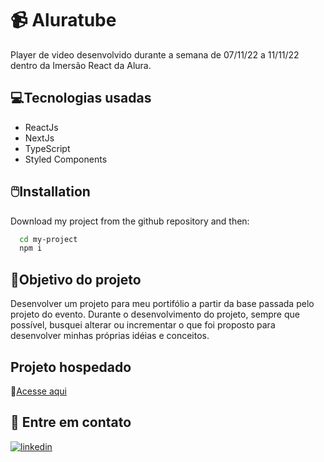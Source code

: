 
# 📹 Aluratube
    
Player de video desenvolvido durante a semana de 07/11/22 a 11/11/22 dentro da Imersão React da Alura.

## 💻Tecnologias usadas

* ReactJs
* NextJs
* TypeScript
* Styled Components



## 🖱️Installation

Download my project from the github repository and then:

```bash
  cd my-project
  npm i
```
    
## 🎯Objetivo do projeto

Desenvolver um projeto para meu portifólio a partir da base passada pelo projeto do evento. Durante o desenvolvimento do projeto, sempre que possível, busquei alterar ou incrementar o que foi proposto para desenvolver minhas próprias idéias e conceitos.
## Projeto hospedado

🔗[Acesse aqui](https://dtf-aluratube.vercel.app/)


## 📨 Entre em contato
[![linkedin](https://img.shields.io/badge/linkedin-0A66C2?style=for-the-badge&logo=linkedin&logoColor=white)](https://www.linkedin.com/in/dtfigueiredo/)

